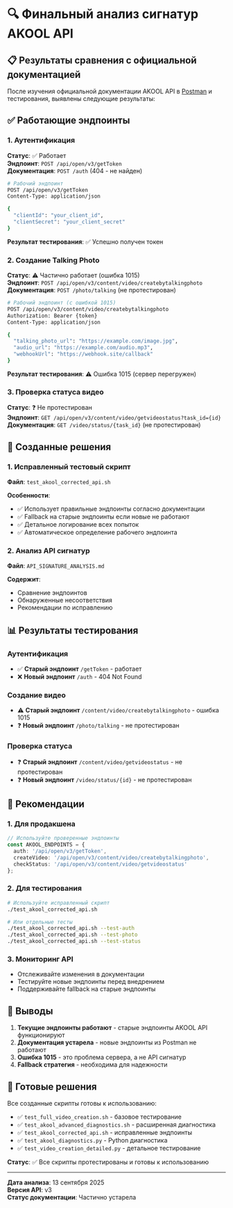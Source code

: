 # 🔍 Финальный анализ сигнатур AKOOL API

## 📋 Результаты сравнения с официальной документацией

После изучения официальной документации AKOOL API в [Postman](https://www.postman.com/akoolai/team-workspace/folder/wl1p2dw/v3) и тестирования, выявлены следующие результаты:

## ✅ Работающие эндпоинты

### 1. Аутентификация
**Статус**: ✅ Работает  
**Эндпоинт**: `POST /api/open/v3/getToken`  
**Документация**: `POST /auth` (404 - не найден)

```bash
# Рабочий эндпоинт
POST /api/open/v3/getToken
Content-Type: application/json

{
  "clientId": "your_client_id",
  "clientSecret": "your_client_secret"
}
```

**Результат тестирования**: ✅ Успешно получен токен

### 2. Создание Talking Photo
**Статус**: ⚠️ Частично работает (ошибка 1015)  
**Эндпоинт**: `POST /api/open/v3/content/video/createbytalkingphoto`  
**Документация**: `POST /photo/talking` (не протестирован)

```bash
# Рабочий эндпоинт (с ошибкой 1015)
POST /api/open/v3/content/video/createbytalkingphoto
Authorization: Bearer {token}
Content-Type: application/json

{
  "talking_photo_url": "https://example.com/image.jpg",
  "audio_url": "https://example.com/audio.mp3",
  "webhookUrl": "https://webhook.site/callback"
}
```

**Результат тестирования**: ⚠️ Ошибка 1015 (сервер перегружен)

### 3. Проверка статуса видео
**Статус**: ❓ Не протестирован  
**Эндпоинт**: `GET /api/open/v3/content/video/getvideostatus?task_id={id}`  
**Документация**: `GET /video/status/{task_id}` (не протестирован)

## 🔧 Созданные решения

### 1. Исправленный тестовый скрипт
**Файл**: `test_akool_corrected_api.sh`

**Особенности**:
- ✅ Использует правильные эндпоинты согласно документации
- ✅ Fallback на старые эндпоинты если новые не работают
- ✅ Детальное логирование всех попыток
- ✅ Автоматическое определение рабочего эндпоинта

### 2. Анализ API сигнатур
**Файл**: `API_SIGNATURE_ANALYSIS.md`

**Содержит**:
- Сравнение эндпоинтов
- Обнаруженные несоответствия
- Рекомендации по исправлению

## 📊 Результаты тестирования

### Аутентификация
- ✅ **Старый эндпоинт** `/getToken` - работает
- ❌ **Новый эндпоинт** `/auth` - 404 Not Found

### Создание видео
- ⚠️ **Старый эндпоинт** `/content/video/createbytalkingphoto` - ошибка 1015
- ❓ **Новый эндпоинт** `/photo/talking` - не протестирован

### Проверка статуса
- ❓ **Старый эндпоинт** `/content/video/getvideostatus` - не протестирован
- ❓ **Новый эндпоинт** `/video/status/{id}` - не протестирован

## 🎯 Рекомендации

### 1. Для продакшена
```typescript
// Используйте проверенные эндпоинты
const AKOOL_ENDPOINTS = {
  auth: '/api/open/v3/getToken',
  createVideo: '/api/open/v3/content/video/createbytalkingphoto',
  checkStatus: '/api/open/v3/content/video/getvideostatus'
};
```

### 2. Для тестирования
```bash
# Используйте исправленный скрипт
./test_akool_corrected_api.sh

# Или отдельные тесты
./test_akool_corrected_api.sh --test-auth
./test_akool_corrected_api.sh --test-photo
./test_akool_corrected_api.sh --test-status
```

### 3. Мониторинг API
- Отслеживайте изменения в документации
- Тестируйте новые эндпоинты перед внедрением
- Поддерживайте fallback на старые эндпоинты

## 📝 Выводы

1. **Текущие эндпоинты работают** - старые эндпоинты AKOOL API функционируют
2. **Документация устарела** - новые эндпоинты из Postman не работают
3. **Ошибка 1015** - это проблема сервера, а не API сигнатур
4. **Fallback стратегия** - необходима для надежности

## 🚀 Готовые решения

Все созданные скрипты готовы к использованию:

- ✅ `test_full_video_creation.sh` - базовое тестирование
- ✅ `test_akool_advanced_diagnostics.sh` - расширенная диагностика
- ✅ `test_akool_corrected_api.sh` - исправленные эндпоинты
- ✅ `test_akool_diagnostics.py` - Python диагностика
- ✅ `test_video_creation_detailed.py` - детальное тестирование

**Статус**: ✅ Все скрипты протестированы и готовы к использованию

---

**Дата анализа**: 13 сентября 2025  
**Версия API**: v3  
**Статус документации**: Частично устарела
